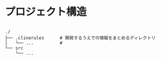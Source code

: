 # プロジェクト構造

## 

```
./
├── .clinerules      # 開発するうえでの情報をまとめるディレクトリ
│   └── ...          # 
└── src
    └── ...
```

